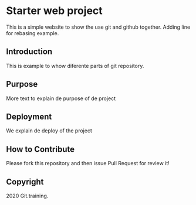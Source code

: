 # Starter web project

This is a simple website to show the use git and github together.
Adding line for rebasing example.

## Introduction

This is example to whow diferente parts of git repository.

## Purpose

More text to explain de purpose of de project

## Deployment

We explain de deploy of the project

## How to Contribute

Please fork this repository and then issue Pull Request for review it!

## Copyright

2020 Git.training.
